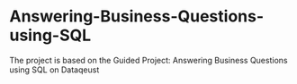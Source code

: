 # Answering-Business-Questions-using-SQL
The project is based on the Guided Project: Answering Business Questions using SQL on Dataqeust
